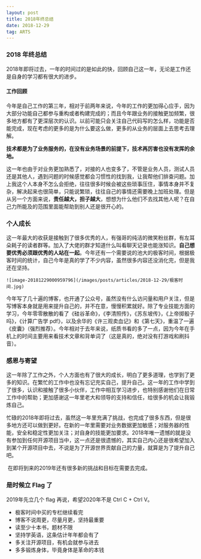 ```yaml
---
layout: post
title: 2018年终总结
date: 2018-12-29
tag: ARTS
---
```


### 2018 年终总结

​	2018年即将过去，一年的时间过的是如此的快，回顾自己这一年，无论是工作还是自身的学习都有很大的进步。

#### 工作回顾

​	今年是自己工作的第三年，相对于前两年来说，今年的工作的更加得心应手，因为大部分功能自己都参与重构或者构建完成的；而且今年跟业务的接触更加频繁，很多地方都有了更深层次的认识。以前可能只会关注自己代码写的怎么样，功能是否能完成，现在考虑的更多的是为什么要这么做，更多的从业务的层面上去思考去理解。

​	**技术都是为了业务服务的，在没有业务场景的前提下，技术再厉害也没有发挥的余地。**

​	这一年也由于对业务更加熟悉了，对接的人也变多了，不管是业务人员，测试人员还是其他人，遇到问题的时候感觉都会习惯性的找到我，让我帮他们排查问题。加上我这个人本身不怎么会拒绝，往往很多时候会被这些琐事压住，事情本身并不复杂，解决起来也很简单，只能说繁琐，往往自己的事情还需要晚上加班处理。但是从另一个方面来说，**责任越大，担子越大**，想想为什么他们不去找其他人呢？在自己力所能及的范围里面能帮助到别人还是很开心的。

### 个人成长

​	这一年最大的收获是接触到了很多优秀的人，有强哥的纯洁的微笑粉丝群，有左耳朵耗子的读者群等。加入了大佬的群才知道什么叫看聊天记录也能涨知识。**自己想要优秀必须跟优秀的人站在一起**。今年还有一个需要说的池大的极客时间，根据极客时间的统计，自己今年是真的学了不少内容，虽然很多内容还没消化完，但是我还在坚持。

    ![image-20181229000959796](/images/posts/articles/2018-12-29/极客时间.jpg)

​	今年写了几十遍的博客，也开通了公众号，虽然没有什么访问量和用户关注，但是写博客本身就是用来提升自己的，并不在意，慢慢积累就好。除了专业技能方面的学习，今年零零散散的看了《硅谷革命》，《李清照传》，《苏东坡传》，《上帝掷骰子吗》，《计算广告学 pdf》，以及余华的《许三观卖血记》和《第七天》，重温了一遍《皮囊》（强烈推荐）。今年相对于去年来说，纸质书看的多了一点，因为今年在手机上的时间主要用来看技术文章和背单词了（这是真的，绝对没有打游戏和刷抖音）。

### 感恩与寄望

​	这一年除了工作之外，个人方面也有了很大的成长，明白了更多道理，也学到了更多的知识。在繁忙的工作中也没有忘记充实自己，提升自己。这一年的工作中学到了很多，认识和接触了很多小伙伴，工作中相互学习进步，也特别感谢他们在日常工作中的帮助；更加感谢这一年里老大和领导的支持和信任，给很多的机会让我锻炼自己。

​	忙碌的2018年即将过去，虽然这一年里充满了挑战，也完成了很多东西，但是很多地方还可以做到更好。在新的一年里需要对业务数据更加敏感；对服务器的性能，安全和稳定性更加关注；对自身的技能更加要求。2018年唯一遗憾的就是没有参加到任何开源项目当中，这一点还是很遗憾的，其实自己内心还是很希望加入到某个开源项目中去，不说是为了开源世界贡献自己的力量，就算是为了提升自己吧。

​	在即将到来的2019年还有很多新的挑战和目标在需要去完成。

### 是时候立 Flag 了

2019年先立几个 flag 再说，希望2020年不是 Ctrl C + Ctrl V。

- 极客时间中买的专栏继续看完
- 博客不说周更，尽量月更，坚持最重要
- 读至少十本书，题材不限
- 坚持学英语，这条估计年年都会有了
- 多关注开源项目，有机会就参与进去
- 多多锻炼身体，毕竟身体是革命的本钱